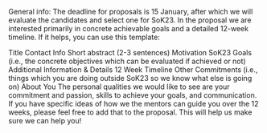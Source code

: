 General info: The deadline for proposals is 15 January, after which we will evaluate the candidates and select one for SoK23. In the proposal we are interested primarily in concrete achievable goals and a detailed 12-week timeline. If it helps, you can use this template:

Title
Contact Info
Short abstract (2-3 sentences)
Motivation
SoK23 Goals (i.e., the concrete objectives which can be evaluated if achieved or not)
Additional Information & Details
12 Week Timeline
Other Commitments (i.e., things which you are doing outside SoK23 so we know what else is going on)
About You
The personal qualities we would like to see are your commitment and passion, skills to achieve your goals, and communication. If you have specific ideas of how we the mentors can guide you over the 12 weeks, please feel free to add that to the proposal. This will help us make sure we can help you!